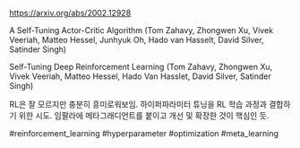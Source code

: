 https://arxiv.org/abs/2002.12928

A Self-Tuning Actor-Critic Algorithm (Tom Zahavy, Zhongwen Xu, Vivek Veeriah, Matteo Hessel, Junhyuk Oh, Hado van Hasselt, David Silver, Satinder Singh)

Self-Tuning Deep Reinforcement Learning (Tom Zahavy, Zhongwen Xu, Vivek Veeriah, Matteo Hessel, Hado Van Hasslet, David Silver, Satinder Singh)

RL은 잘 모르지만 충분히 흥미로워보임. 하이퍼파라미터 튜닝을 RL 학습 과정과 결합하기 위한 시도. 임팔라에 메타그래디언트를 붙이고 개선 및 확장한 것이 핵심인 듯.

#reinforcement_learning #hyperparameter #optimization #meta_learning 